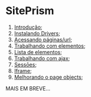 # SitePrism

1. [Introdução](https://github.com/brunobatista25/best_archer/blob/master/tests/SitePrism/01-introducao.md);
2. [Instalando Drivers](https://github.com/brunobatista25/best_archer/blob/master/tests/SitePrism/02-instalando_siteprism.md);
3. [Acessando páginas/url](https://github.com/brunobatista25/best_archer/blob/master/tests/SitePrism/03-paginas.md);
4. [Trabalhando com elementos](https://github.com/brunobatista25/best_archer/blob/master/tests/SitePrism/04-elementos.md);
5. [Lista de elementos](https://github.com/brunobatista25/best_archer/blob/master/tests/SitePrism/05-lista_de_elementos.md);
6. [Trabalhando com ajax](https://github.com/brunobatista25/best_archer/blob/master/tests/SitePrism/06-ajax.md);
7. [Sessōes](https://github.com/brunobatista25/best_archer/blob/master/tests/SitePrism/07-sessoes.md);
8. [Iframe](https://github.com/brunobatista25/best_archer/blob/master/tests/SitePrism/08-iframe.md);
9. [Melhorando o page objects](https://github.com/brunobatista25/best_archer/blob/master/tests/SitePrism/09-melhorando_pageobjects.md);

MAIS EM BREVE...